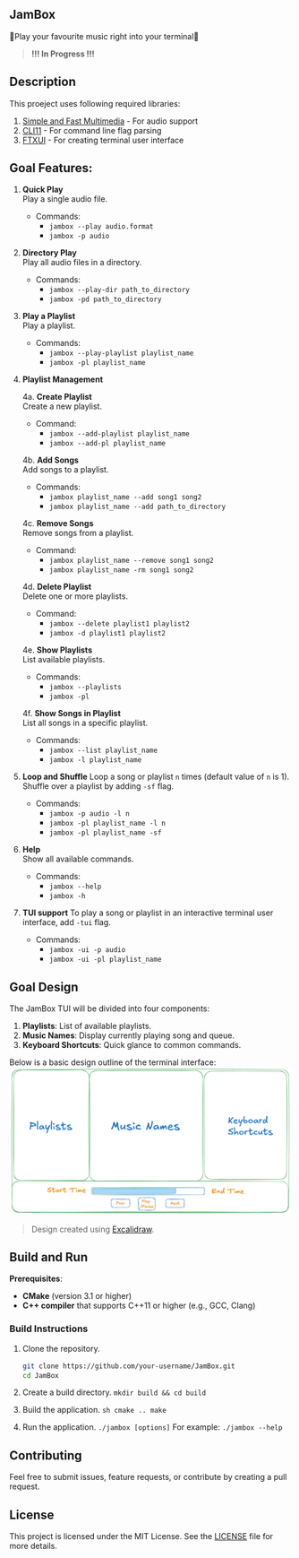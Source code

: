 ## JamBox 

🎵Play your favourite music right into your terminal🎵

> **!!! In Progress !!!**

## Description
This proeject uses following required libraries:
1. [Simple and Fast Multimedia](https://github.com/SFML/SFML) - For audio support
2. [CLI11](https://github.com/CLIUtils/CLI11) - For command line flag parsing
3. [FTXUI](https://github.com/ArthurSonzogni/FTXUI) - For creating terminal user interface


## **Goal Features:**

1.  **Quick Play**  
    Play a single audio file.
    -   Commands:
        -   `jambox --play audio.format`
        -   `jambox -p audio`
       
2.  **Directory Play**  
    Play all audio files in a directory.
    -   Commands:
        -   `jambox --play-dir path_to_directory`
        -   `jambox -pd path_to_directory`

3.  **Play a Playlist**  
    Play a playlist.
    -   Commands:
        -   `jambox --play-playlist playlist_name`
        -   `jambox -pl playlist_name`
    
    
4.  **Playlist Management**
    
    4a. **Create Playlist**  
    Create a new playlist.  
    - Command: 
	    - `jambox --add-playlist playlist_name`
	    - `jambox --add-pl playlist_name`
    
    4b. **Add Songs**  
    Add songs to a playlist.  
    - Commands:
	    - `jambox playlist_name --add song1 song2` 
	    - `jambox playlist_name --add path_to_directory`
    
    4c. **Remove Songs**  
    Remove songs from a playlist.  
    - Command: 
	    - `jambox playlist_name --remove song1 song2`
	    - `jambox playlist_name -rm song1 song2`
    
    4d. **Delete Playlist**  
    Delete one or more playlists.  
    - Command:
	    -  `jambox --delete playlist1 playlist2`
	    - `jambox -d playlist1 playlist2`
    
    4e. **Show Playlists**  
    List available playlists.  
    - Commands:
	     - `jambox --playlists` 
		 - `jambox -pl`
    
    4f. **Show Songs in Playlist**  
    List all songs in a specific playlist.  
    - Commands: 
	    - `jambox --list playlist_name` 
	    - `jambox -l playlist_name`
  
5.   **Loop and Shuffle**
	Loop a song or playlist `n` times (default value of `n` is 1). Shuffle over a playlist by adding `-sf` flag.
		- Commands:
			- `jambox -p audio -l n` 
			- `jambox -pl playlist_name -l n`
			- `jambox -pl playlist_name -sf`
		

6.  **Help**  
    Show all available commands.
    
    -   Commands:
        -   `jambox --help`
        -   `jambox -h`

7.  **TUI support**
	To play a song or playlist in an interactive terminal user interface, add `-tui` flag.
	 - Commands:
		 - `jambox -ui -p audio`
		 - `jambox -ui -pl playlist_name`




## Goal Design
The JamBox TUI will be divided into four components:
1.  **Playlists**: List of available playlists. 
2.  **Music Names**: Display currently playing song and queue. 
3. **Keyboard Shortcuts**: Quick glance to common commands.
	 
Below is a basic design outline of the terminal interface: ![JamBox Design](./assets/JamBox%20Design.png)

> Design created using [Excalidraw](https://excalidraw.com/).

## Build and Run
**Prerequisites**:
- **CMake** (version 3.1 or higher) 
- **C++ compiler** that supports C++11 or higher (e.g., GCC, Clang)

### Build Instructions
1. Clone the repository.
	```sh 
	git clone https://github.com/your-username/JamBox.git
	cd JamBox
	```
2. Create a build directory.
		`mkdir build && cd build`
		
3. Build the application.
		    ```sh
		    cmake ..
		    make
		```
		
4. Run the application.
		`./jambox [options]`
		For example: `./jambox --help`


## Contributing
Feel free to submit issues, feature requests, or contribute by creating a pull request.

## License

This project is licensed under the MIT License. See the [LICENSE](./LICENSE) file for more details.
